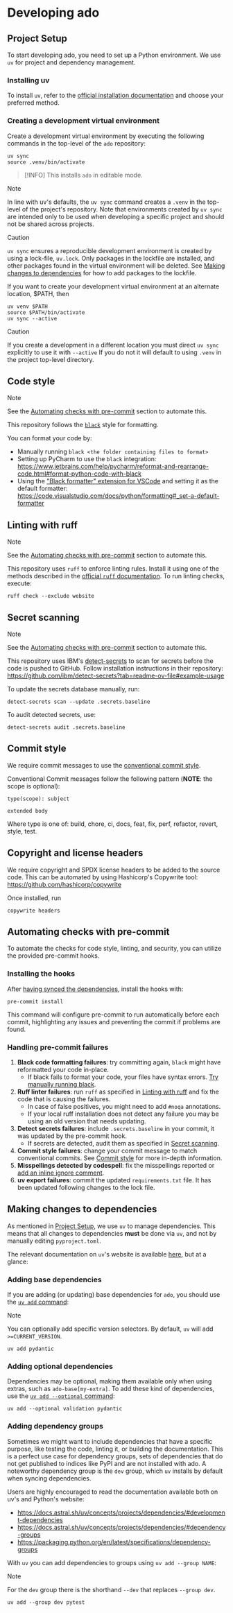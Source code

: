 # Developing ado

## Project Setup

To start developing ado, you need to set up a Python environment. We use `uv` for project and dependency management.

### Installing uv

To install `uv`, refer to
the [official installation documentation](https://docs.astral.sh/uv/getting-started/installation/#installing-uv) and
choose your preferred method.

### Creating a development virtual environment

Create a development virtual environment by executing the following commands in the top-level of the `ado` repository:

```commandline
uv sync
source .venv/bin/activate
```

> [!INFO]
> This installs `ado` in editable mode.

> [!NOTE]
> In line with uv's defaults, the `uv sync` command creates a `.venv` in the top-level of the project's repository.
> Note that environments created by `uv sync` are intended only to be used when developing a specific project and should not be shared across projects.

> [!CAUTION]
> `uv sync` ensures a reproducible development environment is created by using a lock-file, `uv.lock`.
>  Only packages in the lockfile are installed, and other packages found in the virtual environment will be deleted.
>  See [Making changes to dependencies](#making-changes-to-dependencies) for how to add packages to the lockfile.

If you want to create your development virtual environment at an alternate location, $PATH, then 
```commandline
uv venv $PATH
source $PATH/bin/activate
uv sync --active
```
> [!CAUTION]
> If you create a development in a different location you must direct `uv sync` explicitly to use it with `--active`
> If you do not it will default to using `.venv` in the project top-level directory. 


## Code style

> [!NOTE]  
> See the [Automating checks with pre-commit](#automating-checks-with-pre-commit) section to automate this.

This repository follows the [`black`](https://black.readthedocs.io/en/stable/) style for formatting. 

You can format your code by:

- Manually running `black <the folder containing files to format>`
- Setting up PyCharm to use the `black`
  integration: https://www.jetbrains.com/help/pycharm/reformat-and-rearrange-code.html#format-python-code-with-black
- Using
  the ["Black formatter" extension for VSCode](https://marketplace.visualstudio.com/items?itemName=ms-python.black-formatter)
  and setting it as the default formatter: https://code.visualstudio.com/docs/python/formatting#_set-a-default-formatter

## Linting with ruff

> [!NOTE]  
> See the [Automating checks with pre-commit](#automating-checks-with-pre-commit) section to automate this.

This repository uses `ruff` to enforce linting rules. Install it using one of the methods described in the [official
`ruff` documentation](https://docs.astral.sh/ruff/installation/).
To run linting checks, execute:

```commandline
ruff check --exclude website
```

## Secret scanning

> [!NOTE]  
> See the [Automating checks with pre-commit](#automating-checks-with-pre-commit) section to automate this.

This repository uses IBM's [detect-secrets](https://github.com/ibm/detect-secrets) to scan for secrets before the code
is pushed to GitHub.
Follow installation instructions in their
repository: https://github.com/ibm/detect-secrets?tab=readme-ov-file#example-usage

To update the secrets database manually, run:

```commandline
detect-secrets scan --update .secrets.baseline
```

To audit detected secrets, use:

```commandline
detect-secrets audit .secrets.baseline
```

## Commit style

We require commit messages to use the [conventional commit style](https://www.conventionalcommits.org/en/v1.0.0/).

Conventional Commit messages follow the following pattern (**NOTE**: the scope is optional):

```
type(scope): subject

extended body
```

Where type is one of: build, chore, ci, docs, feat, fix, perf, refactor, revert, style, test.

## Copyright and license headers

We require copyright and SPDX license headers to be added to the source code.
This can be automated by using Hashicorp's Copywrite tool: https://github.com/hashicorp/copywrite

Once installed, run

```shell
copywrite headers
```

## Automating checks with pre-commit

To automate the checks for code style, linting, and security, you can utilize the provided pre-commit hooks.

### Installing the hooks

After [having synced the dependencies](#creating-a-development-virtual-environment), install the hooks with:

```commandline
pre-commit install
```

This command will configure pre-commit to run automatically before each commit, highlighting any issues and preventing
the commit if problems are found.

### Handling pre-commit failures

1. **Black code formatting failures**: try committing again, `black` might have reformatted your code in-place.
     - If black fails to format your code, your files have syntax errors. [Try manually running black](#code-style).
2. **Ruff linter failures**: run `ruff` as specified in [Linting with ruff](#linting-with-ruff) and fix the
   code that is causing the failures.
     - In case of false positives, you might need to add `#noqa` annotations.
     - If your local ruff installation does not detect any failure you may be using an old version that needs updating.
3. **Detect secrets failures**: include `.secrets.baseline` in your commit, it was updated by the pre-commit hook.
     - If secrets are detected, audit them as specified in [Secret scanning](#secret-scanning).
4. **Commit style failures**: change your commit message to match conventional commits. 
   See [Commit style](#commit-style) for more in-depth information.
5. **Misspellings detected by codespell**: fix the misspellings reported or 
   [add an inline ignore comment](https://github.com/codespell-project/codespell?tab=readme-ov-file#inline-ignore).
6. **uv export failures**: commit the updated `requirements.txt` file. It has been
   updated following changes to the lock file.

## Making changes to dependencies

As mentioned in [Project Setup](#project-setup), we use `uv` to manage dependencies.
This means that all changes to dependencies **must** be done via `uv`, and not by manually editing `pyproject.toml`.

The relevant documentation on `uv`'s website is
available [here](https://docs.astral.sh/uv/concepts/projects/dependencies/#managing-dependencies), but at a glance:

### Adding base dependencies

If you are adding (or updating) base dependencies for `ado`, you should use the [
`uv add` command](https://docs.astral.sh/uv/concepts/projects/dependencies/#adding-dependencies):

> [!NOTE]  
> You can optionally add specific version selectors. By default, `uv` will add `>=CURRENT_VERSION`.

```commandline
uv add pydantic
```

### Adding optional dependencies

Dependencies may be optional, making them available only when using extras, such as `ado-base[my-extra]`. To add
these kind of dependencies, use the [
`uv add --optional` command](https://docs.astral.sh/uv/concepts/projects/dependencies/#optional-dependencies):

```commandline
uv add --optional validation pydantic
```

### Adding dependency groups

Sometimes we might want to include dependencies that have a specific purpose, like testing the code, linting it, or
building the documentation. This is a perfect use case for dependency groups, sets of dependencies that do not get
published to indices like PyPI and are not installed with ado.
A noteworthy dependency group is the `dev` group, which `uv` installs by default when syncing dependencies.

Users are highly encouraged to read the documentation available both on uv's and Python's website:

- https://docs.astral.sh/uv/concepts/projects/dependencies/#development-dependencies
- https://docs.astral.sh/uv/concepts/projects/dependencies/#dependency-groups
- https://packaging.python.org/en/latest/specifications/dependency-groups

With `uv` you can add dependencies to groups using `uv add --group NAME`:

> [!NOTE]  
> For the `dev` group there is the shorthand `--dev` that replaces `--group dev`.

```commandline
uv add --group dev pytest
```
